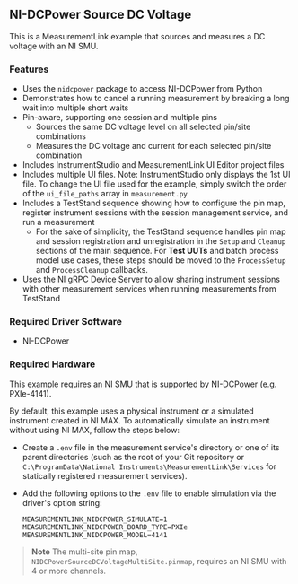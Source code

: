## NI-DCPower Source DC Voltage

This is a MeasurementLink example that sources and measures a DC voltage with an NI SMU.

### Features

- Uses the `nidcpower` package to access NI-DCPower from Python
- Demonstrates how to cancel a running measurement by breaking a long wait into
  multiple short waits
- Pin-aware, supporting one session and multiple pins
  - Sources the same DC voltage level on all selected pin/site combinations
  - Measures the DC voltage and current for each selected pin/site combination
- Includes InstrumentStudio and MeasurementLink UI Editor project files
- Includes multiple UI files. Note: InstrumentStudio only displays the 1st UI file.
  To change the UI file used for the example, simply switch the order of the
  `ui_file_paths` array in `measurement.py`
- Includes a TestStand sequence showing how to configure the pin map, register
  instrument sessions with the session management service, and run a measurement
  - For the sake of simplicity, the TestStand sequence handles pin map and session 
    registration and unregistration in the `Setup` and `Cleanup` sections of the main 
    sequence. For **Test UUTs** and batch process model use cases, these steps should 
    be moved to the `ProcessSetup` and `ProcessCleanup` callbacks.
- Uses the NI gRPC Device Server to allow sharing instrument sessions with other
  measurement services when running measurements from TestStand

### Required Driver Software

- NI-DCPower

### Required Hardware

This example requires an NI SMU that is supported by NI-DCPower (e.g. PXIe-4141).

By default, this example uses a physical instrument or a simulated instrument
created in NI MAX. To automatically simulate an instrument without using NI MAX,
follow the steps below:
- Create a `.env` file in the measurement service's directory or one of its parent directories (such as the root of your Git repository or `C:\ProgramData\National Instruments\MeasurementLink\Services` for statically registered measurement services).
- Add the following options to the `.env` file to enable simulation via the driver's option string:

  ```
  MEASUREMENTLINK_NIDCPOWER_SIMULATE=1 
  MEASUREMENTLINK_NIDCPOWER_BOARD_TYPE=PXIe
  MEASUREMENTLINK_NIDCPOWER_MODEL=4141
  ```

> **Note**
> The multi-site pin map, `NIDCPowerSourceDCVoltageMultiSite.pinmap`, requires an
> NI SMU with 4 or more channels.
